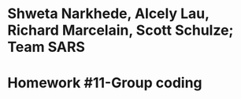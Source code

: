 # Shweta Narkhede, Alcely Lau, Richard Marcelain, Scott Schulze; Team SARS
# Homework #11-Group coding
# 
